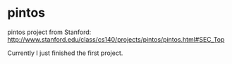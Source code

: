 pintos
======

pintos project from Stanford: http://www.stanford.edu/class/cs140/projects/pintos/pintos.html#SEC_Top

Currently I just finished the first project.
